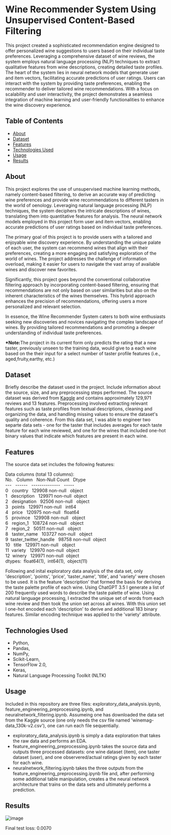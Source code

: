 # Wine Recommender System Using Unsupervised Content-Based Filtering

This project created a sophisticated recommendation engine designed to offer personalized wine suggestions to users based on their individual taste preferences. Leveraging a comprehensive dataset of wine reviews, the system employs natural language processing (NLP) techniques to extract qualitative features from wine descriptions, creating detailed taste profiles. The heart of the system lies in neural network models that generate user and item vectors, facilitating accurate predictions of user ratings. Users can interact with the system by providing taste preferences, enabling the recommender to deliver tailored wine recommendations. With a focus on scalability and user interactivity, the project demonstrates a seamless integration of machine learning and user-friendly functionalities to enhance the wine discovery experience.

## Table of Contents
- [About](#about)
- [Dataset](#dataset)
- [Features](#features)
- [Technologies Used](#technologies-used)
- [Usage](#usage)
- [Results](#results)

## About

This project explores the use of unsupervised machine learning methods, namely content-based filtering, to derive an accurate way of predicting wine preferences and provide wine recommendations to different tasters in the world of oenology. Leveraging natural language processing (NLP) techniques, the system deciphers the intricate descriptions of wines, translating them into quantitative features for analysis. The neural network models employed in this project form user and item vectors, enabling accurate predictions of user ratings based on individual taste preferences.

The primary goal of this project is to provide users with a tailored and enjoyable wine discovery experience. By understanding the unique palate of each user, the system can recommend wines that align with their preferences, creating a more engaging and satisfying exploration of the world of wines. The project addresses the challenge of information overload, making it easier for users to navigate the vast array of available wines and discover new favorites.

Significantly, this project goes beyond the conventional collaborative filtering approach by incorporating content-based filtering, ensuring that recommendations are not only based on user similarities but also on the inherent characteristics of the wines themselves. This hybrid approach enhances the precision of recommendations, offering users a more personalized and relevant selection.

In essence, the Wine Recommender System caters to both wine enthusiasts seeking new discoveries and novices navigating the complex landscape of wines. By providing tailored recommendations and promoting a deeper understanding of individual taste preferences.

<b>*Note:</b>The project in its current form only predicts the rating that a new taster, previously unseen to the training data, would give to a each wine based on the their input for a select number of taster profile features (i.e., aged,fruity,earthy, etc.)

## Dataset

Briefly describe the dataset used in the project. Include information about the source, size, and any preprocessing steps performed.
The source dataset was derived from [Kaggle](https://www.kaggle.com/datasets/zynicide/wine-reviews) and contains approximately 129,971 reviews and 13 features. Preprocessing involved extracting relevant features such as taste profiles from textual descriptions, cleaning and organizing the data, and handling missing values to ensure the dataset's quality and coherence. From this data set, I was able to engineer two separte data sets - one for the taster that includes averages for each taste feature for each wine reviewed, and one for the wines that included one-hot binary values that indicate which features are present in each wine.

## Features

The source data set includes the following features:

Data columns (total 13 columns):<br>
 No. &nbsp;  Column    &nbsp;             Non-Null Count &nbsp;  Dtype <br> 
--- &nbsp; ------        &nbsp;         --------------  &nbsp; -----  <br>
 0  &nbsp; country      &nbsp;          129908 non-null &nbsp; object <br>
 1  &nbsp; description    &nbsp;        129971 non-null  &nbsp;object <br>
 2  &nbsp; designation    &nbsp;        92506 non-null  &nbsp; object <br>
 3  &nbsp; points        &nbsp;         129971 non-null  &nbsp; int64  <br>
 4  &nbsp; price           &nbsp;       120975 non-null &nbsp; float64<br>
 5  &nbsp; province        &nbsp;       129908 non-null &nbsp; object <br>
 6  &nbsp; region_1           &nbsp;    108724 non-null &nbsp; object <br>
 7  &nbsp; region_2         &nbsp;      50511 non-null  &nbsp; object <br>
 8  &nbsp; taster_name       &nbsp;     103727 non-null &nbsp; object <br>
 9   &nbsp;taster_twitter_handle &nbsp; 98758 non-null   &nbsp;object <br>
 10 &nbsp; title            &nbsp;      129971 non-null &nbsp; object <br>
 11  &nbsp;variety          &nbsp;      129970 non-null  &nbsp;object <br>
 12  &nbsp;winery            &nbsp;     129971 non-null  &nbsp;object <br>
dtypes: &nbsp;float64(1), &nbsp;int64(1), &nbsp;object(11)<br>

Following and inital exploratory data analysis of the data set, only 'description', 'points', 'price', 'taster_name', 'title', and 'variety' were chosen to be used. It is the feature 'description' that formed the basis for deriving the taste palette profile of each wine. Using ChatGPT 3.5 I generate a list of 200 frequently used words to describe the taste palette of wine. Using natural language processing, I extracted the unique set of words from each wine review and then took the union set across all wines. With this union set I one-hot encoded each 'description' to derive and additional 183 binary features. Similar encoding technique was applied to the 'variety' attribute. 

## Technologies Used

 - Python,
 - Pandas,
 - NumPy,
 - Scikit-Learn,
 - TensorFlow 2.0,
 - Keras,
 - Natural Language Processing Toolkit (NLTK)

## Usage

Included in this repository are three files: exploratory_data_analysis.ipynb, feature_engineering_preprocessing.ipynb, and neuralnetwork_filtering.ipynb. Assumeing one has downloaded the data set from the Kaggle source (one only needs the csv file named 'winemag-data_130k-v2.csv'), one can run each file sequentially. 
- exploratory_data_analysis.ipynb is simply a data exploration that takes the raw data and performs an EDA.
- feature_engineering_preprocessing.ipynb takes the source data and outputs three processed datasets: one wine dataset (item), one taster dataset (user), and one observered/actual ratings given by each taster for each wine.
- neuralnetwork_filtering.ipynb takes the three outputs from the feature_engineering_preprocessing.ipynb file and, after performing some additional table manipulation, creates a the neural network architecture that trains on the data sets and ultimately performs a prediction.

## Results

![image](https://github.com/wgemba/wine-recommender/assets/134420287/1cf3550d-c23c-4363-8e14-6e4fc8b4b269)

Final test loss: 0.0070
